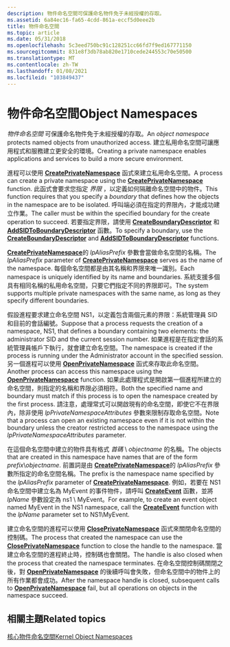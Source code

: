 ```yaml
---
description: 物件命名空間可保護命名物件免于未經授權的存取。
ms.assetid: 6a84ec16-fa65-4cdd-861a-eccf5d0eee2b
title: 物件命名空間
ms.topic: article
ms.date: 05/31/2018
ms.openlocfilehash: 5c3eed750bc91c128251cc66fd7f9ed167771150
ms.sourcegitcommit: 831e8f3db78ab820e1710cede244553c70e50500
ms.translationtype: MT
ms.contentlocale: zh-TW
ms.lasthandoff: 01/08/2021
ms.locfileid: "103849437"
---
```

# <a name="object-namespaces"></a><span data-ttu-id="bcd78-103">物件命名空間</span><span class="sxs-lookup"><span data-stu-id="bcd78-103">Object Namespaces</span></span>

<span data-ttu-id="bcd78-104">*物件命名空間* 可保護命名物件免于未經授權的存取。</span><span class="sxs-lookup"><span data-stu-id="bcd78-104">An *object namespace* protects named objects from unauthorized access.</span></span> <span data-ttu-id="bcd78-105">建立私用命名空間可讓應用程式和服務建立更安全的環境。</span><span class="sxs-lookup"><span data-stu-id="bcd78-105">Creating a private namespace enables applications and services to build a more secure environment.</span></span>

<span data-ttu-id="bcd78-106">進程可以使用 [**CreatePrivateNamespace**](/windows/desktop/api/WinBase/nf-winbase-createprivatenamespacea) 函式來建立私用命名空間。</span><span class="sxs-lookup"><span data-stu-id="bcd78-106">A process can create a private namespace using the [**CreatePrivateNamespace**](/windows/desktop/api/WinBase/nf-winbase-createprivatenamespacea) function.</span></span> <span data-ttu-id="bcd78-107">此函式會要求您指定 *界限* ，以定義如何隔離命名空間中的物件。</span><span class="sxs-lookup"><span data-stu-id="bcd78-107">This function requires that you specify a *boundary* that defines how the objects in the namespace are to be isolated.</span></span> <span data-ttu-id="bcd78-108">呼叫端必須在指定的界限內，才能成功建立作業。</span><span class="sxs-lookup"><span data-stu-id="bcd78-108">The caller must be within the specified boundary for the create operation to succeed.</span></span> <span data-ttu-id="bcd78-109">若要指定界限，請使用 [**CreateBoundaryDescriptor**](/windows/desktop/api/WinBase/nf-winbase-createboundarydescriptora) 和 [**AddSIDToBoundaryDescriptor**](/windows/win32/api/namespaceapi/nf-namespaceapi-addsidtoboundarydescriptor) 函數。</span><span class="sxs-lookup"><span data-stu-id="bcd78-109">To specify a boundary, use the [**CreateBoundaryDescriptor**](/windows/desktop/api/WinBase/nf-winbase-createboundarydescriptora) and [**AddSIDToBoundaryDescriptor**](/windows/win32/api/namespaceapi/nf-namespaceapi-addsidtoboundarydescriptor) functions.</span></span>

<span data-ttu-id="bcd78-110">[**CreatePrivateNamespace**](/windows/desktop/api/WinBase/nf-winbase-createprivatenamespacea)的 *lpAliasPrefix* 參數會當做命名空間的名稱。</span><span class="sxs-lookup"><span data-stu-id="bcd78-110">The *lpAliasPrefix* parameter of [**CreatePrivateNamespace**](/windows/desktop/api/WinBase/nf-winbase-createprivatenamespacea) serves as the name of the namespace.</span></span> <span data-ttu-id="bcd78-111">每個命名空間都是由其名稱和界限來唯一識別。</span><span class="sxs-lookup"><span data-stu-id="bcd78-111">Each namespace is uniquely identified by its name and boundaries.</span></span> <span data-ttu-id="bcd78-112">系統支援多個具有相同名稱的私用命名空間，只要它們指定不同的界限即可。</span><span class="sxs-lookup"><span data-stu-id="bcd78-112">The system supports multiple private namespaces with the same name, as long as they specify different boundaries.</span></span>

<span data-ttu-id="bcd78-113">假設進程要求建立命名空間 NS1，以定義包含兩個元素的界限：系統管理員 SID 和目前的會話編號。</span><span class="sxs-lookup"><span data-stu-id="bcd78-113">Suppose that a process requests the creation of a namespace, NS1, that defines a boundary containing two elements: the administrator SID and the current session number.</span></span> <span data-ttu-id="bcd78-114">如果進程是在指定會話的系統管理員帳戶下執行，就會建立命名空間。</span><span class="sxs-lookup"><span data-stu-id="bcd78-114">The namespace is created if the process is running under the Administrator account in the specified session.</span></span> <span data-ttu-id="bcd78-115">另一個進程可以使用 [**OpenPrivateNamespace**](/windows/desktop/api/WinBase/nf-winbase-openprivatenamespacea) 函式來存取此命名空間。</span><span class="sxs-lookup"><span data-stu-id="bcd78-115">Another process can access this namespace using the [**OpenPrivateNamespace**](/windows/desktop/api/WinBase/nf-winbase-openprivatenamespacea) function.</span></span> <span data-ttu-id="bcd78-116">如果此處理程式是開啟第一個進程所建立的命名空間，則指定的名稱和界限必須相符。</span><span class="sxs-lookup"><span data-stu-id="bcd78-116">Both the specified name and boundary must match if this process is to open the namespace created by the first process.</span></span> <span data-ttu-id="bcd78-117">請注意，處理常式可以開啟現有的命名空間，即使它不在界限內，除非使用 *lpPrivateNamespaceAttributes* 參數來限制存取命名空間。</span><span class="sxs-lookup"><span data-stu-id="bcd78-117">Note that a process can open an existing namespace even if it is not within the boundary unless the creator restricted access to the namespace using the *lpPrivateNamespaceAttributes* parameter.</span></span>

<span data-ttu-id="bcd78-118">在這個命名空間中建立的物件具有格式 *首碼* \\ *objectname* 的名稱。</span><span class="sxs-lookup"><span data-stu-id="bcd78-118">The objects that are created in this namespace have names that are of the form *prefix*\\*objectname*.</span></span> <span data-ttu-id="bcd78-119">前置詞是由 [**CreatePrivateNamespace**](/windows/desktop/api/WinBase/nf-winbase-createprivatenamespacea)的 *lpAliasPrefix* 參數所指定的命名空間名稱。</span><span class="sxs-lookup"><span data-stu-id="bcd78-119">The prefix is the namespace name specified by the *lpAliasPrefix* parameter of [**CreatePrivateNamespace**](/windows/desktop/api/WinBase/nf-winbase-createprivatenamespacea).</span></span> <span data-ttu-id="bcd78-120">例如，若要在 NS1 命名空間中建立名為 MyEvent 的事件物件，請呼叫 [**CreateEvent**](/windows/win32/api/synchapi/nf-synchapi-createeventa) 函數，並將 *lpName* 參數設定為 ns1 \\ MyEvent。</span><span class="sxs-lookup"><span data-stu-id="bcd78-120">For example, to create an event object named MyEvent in the NS1 namespace, call the [**CreateEvent**](/windows/win32/api/synchapi/nf-synchapi-createeventa) function with the *lpName* parameter set to NS1\\MyEvent.</span></span>

<span data-ttu-id="bcd78-121">建立命名空間的進程可以使用 [**ClosePrivateNamespace**](/windows/win32/api/namespaceapi/nf-namespaceapi-closeprivatenamespace) 函式來關閉命名空間的控制碼。</span><span class="sxs-lookup"><span data-stu-id="bcd78-121">The process that created the namespace can use the [**ClosePrivateNamespace**](/windows/win32/api/namespaceapi/nf-namespaceapi-closeprivatenamespace) function to close the handle to the namespace.</span></span> <span data-ttu-id="bcd78-122">當建立命名空間的進程終止時，控制碼也會關閉。</span><span class="sxs-lookup"><span data-stu-id="bcd78-122">The handle is also closed when the process that created the namespace terminates.</span></span> <span data-ttu-id="bcd78-123">在命名空間控制碼關閉之後，對 [**OpenPrivateNamespace**](/windows/desktop/api/WinBase/nf-winbase-openprivatenamespacea) 的後續呼叫會失敗，但命名空間中的物件上的所有作業都會成功。</span><span class="sxs-lookup"><span data-stu-id="bcd78-123">After the namespace handle is closed, subsequent calls to [**OpenPrivateNamespace**](/windows/desktop/api/WinBase/nf-winbase-openprivatenamespacea) fail, but all operations on objects in the namespace succeed.</span></span>

## <a name="related-topics"></a><span data-ttu-id="bcd78-124">相關主題</span><span class="sxs-lookup"><span data-stu-id="bcd78-124">Related topics</span></span>

<dl> <dt>

[<span data-ttu-id="bcd78-125">核心物件命名空間</span><span class="sxs-lookup"><span data-stu-id="bcd78-125">Kernel Object Namespaces</span></span>](../termserv/kernel-object-namespaces.md)
</dt> </dl>

 

 

